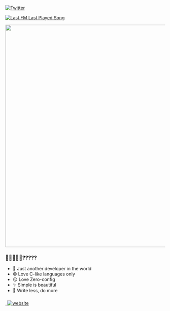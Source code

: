 [![Twitter](https://img.shields.io/badge/Twitter-%231DA1F2.svg?logo=Twitter&logoColor=white)](https://twitter.com/_thaju____) 

[![Last.FM Last Played Song](https://img.shields.io/endpoint?color=blueviolet&url=https://lastfm-last-played.biancarosa.com.br/thajudecodes/latest-song?format=shields.io)](https://www.last.fm/user/thajudecodes) 

<img src="https://github-readme-stats.vercel.app/api?username=thajudecodes&show_icons=true&number_format=long&border_radius=20&rank_icon=percentile&ring_color=75C3FD&hide=issues" width=700 />



### 🐣🐨🐻🐻‍❄️?????

- 🐨 Just another developer in the world
- ©️ Love C-like languages only
- 😏 Love Zero-config
- ✨ Simple is beautiful
- 🦥 Write less, do more


###
_[![website](https://img.shields.io/badge/my_website-here-blue)](https://tinyurl.com/thajudecodes-in)
